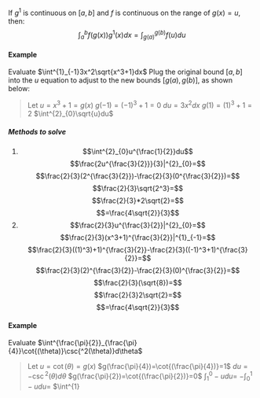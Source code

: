 If $g^1$ is continuous on $[a,b]$ and $f$ is continuous on the range of $g(x)=u$, then:
$$\int^{b}_{a}f(g(x))g^1(x)dx=\int^{g(b)}_{g(a)}f(u)du$$
#### Example
Evaluate $\int^{1}_{-1}3x^2\sqrt{x^3+1}dx$
	Plug the original bound $[a,b]$ into the $u$ equation to adjust to the new bounds $[g(a),g(b)]$, as shown below:
> Let $u=x^3+1=g(x)$              $g(-1)=(-1)^3+1=0$
> $du=3x^2dx$                              $g(1)=(1)^3+1=2$
> $\int^{2}_{0}\sqrt{u}du$
##### Methods to solve
1. $$\int^{2}_{0}u^{\frac{1}{2}}du$$$$\frac{2u^{\frac{3}{2}}}{3}|^{2}_{0}=$$$$\frac{2}{3}(2^{\frac{3}{2}})-\frac{2}{3}(0^{\frac{3}{2}})=$$$$\frac{2}{3}\sqrt{2^3}=$$$$\frac{2}{3}*2\sqrt{2}=$$$$=\frac{4\sqrt{2}}{3}$$
2. $$\frac{2}{3}u^{\frac{3}{2}}|^{2}_{0}=$$$$\frac{2}{3}(x^3+1)^{\frac{3}{2}}|^{1}_{-1}=$$$$\frac{2}{3}((1)^3)+1)^{\frac{3}{2}}-\frac{2}{3}((-1)^3+1)^{\frac{3}{2}}=$$$$\frac{2}{3}(2)^{\frac{3}{2}}-\frac{2}{3}(0)^{\frac{3}{2}}=$$$$\frac{2}{3}(\sqrt{8})=$$$$\frac{2}{3}2\sqrt{2}=$$$$=\frac{4\sqrt{2}}{3}$$
#### Example
Evaluate $\int^{\frac{\pi}{2}}_{\frac{\pi}{4}}\cot{(\theta)}\csc{^2(\theta)}d\theta$
> Let $u=\cot{(\theta)}=g(x)$             $g(\frac{\pi}{4})=\cot{(\frac{\pi}{4})}=1$
> $du= -\csc{^2(\theta)}d\theta$                    $g(\frac{\pi}{2})=\cot{(\frac{\pi}{2})}=0$
> $\int^{0}_{1}-udu=$
> $-\int^{1}_{0}-udu=$
> $\int^{1}
> 